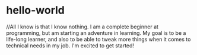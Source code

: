 # hello-world
//All I know is that I know nothing.
I am a complete beginner at programming, but am starting an adventure in learning.
My goal is to be a life-long learner, and also to be able to tweak more things 
when it comes to technical needs in my job.
I'm excited to get started!
